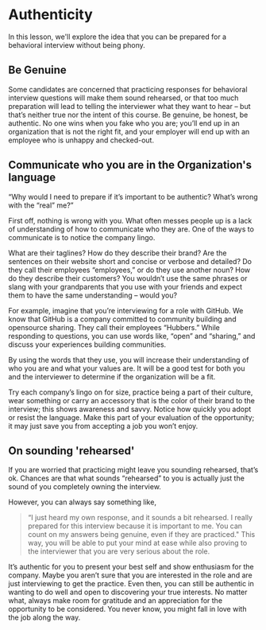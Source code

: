 # Authenticity

In this lesson, we'll explore the idea that you can be prepared for a behavioral interview without being phony.

## Be Genuine

Some candidates are concerned that practicing responses for behavioral interview questions will make them sound rehearsed, or that too much preparation will lead to telling the interviewer what they want to hear – but that’s neither true nor the intent of this course. Be genuine, be honest, be authentic. No one wins when you fake who you are; you’ll end up in an organization that is not the right fit, and your employer will end up with an employee who is unhappy and checked-out.

## Communicate who you are in the Organization's language

“Why would I need to prepare if it’s important to be authentic? What’s wrong with the “real” me?”

First off, nothing is wrong with you. What often messes people up is a lack of understanding of how to communicate who they are. One of the ways to communicate is to notice the company lingo.

What are their taglines?
How do they describe their brand?
Are the sentences on their website short and concise or verbose and detailed?
Do they call their employees “employees,” or do they use another noun?
How do they describe their customers?
You wouldn’t use the same phrases or slang with your grandparents that you use with your friends and expect them to have the same understanding – would you?

For example, imagine that you’re interviewing for a role with GitHub. We know that GitHub is a company committed to community building and opensource sharing. They call their employees “Hubbers.” While responding to questions, you can use words like, “open” and “sharing,” and discuss your experiences building communities.

By using the words that they use, you will increase their understanding of who you are and what your values are. It will be a good test for both you and the interviewer to determine if the organization will be a fit.

Try each company’s lingo on for size, practice being a part of their culture, wear something or carry an accessory that is the color of their brand to the interview; this shows awareness and savvy. Notice how quickly you adopt or resist the language. Make this part of your evaluation of the opportunity; it may just save you from accepting a job you won’t enjoy.

## On sounding 'rehearsed'

If you are worried that practicing might leave you sounding rehearsed, that’s ok. Chances are that what sounds “rehearsed” to you is actually just the sound of you completely owning the interview.

However, you can always say something like,
> “I just heard my own response, and it sounds a bit rehearsed. I really prepared for this interview because it is important to me. You can count on my answers being genuine, even if they are practiced."
This way, you will be able to put your mind at ease while also proving to the interviewer that you are very serious about the role.

It’s authentic for you to present your best self and show enthusiasm for the company. Maybe you aren’t sure that you are interested in the role and are just interviewing to get the practice. Even then, you can still be authentic in wanting to do well and open to discovering your true interests. No matter what, always make room for gratitude and an appreciation for the opportunity to be considered. You never know, you might fall in love with the job along the way.
